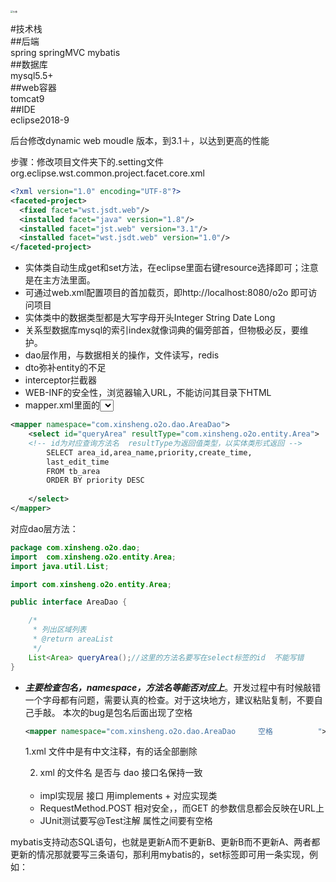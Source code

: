 <img src="https://o2oresourse.oss-cn-hangzhou.aliyuncs.com/head.jpg" alt="头像" style="zoom:25%;" />

#技术栈<br>
##后端<br>
spring  springMVC  mybatis <br>
##数据库<br>
mysql5.5+<br>
##web容器<br>
tomcat9<br>
##IDE<br>
eclipse2018-9<br>

后台修改dynamic web moudle 版本，到3.1＋，以达到更高的性能

步骤：修改项目文件夹下的.setting文件 org.eclipse.wst.common.project.facet.core.xml

```xml
<?xml version="1.0" encoding="UTF-8"?>
<faceted-project>
  <fixed facet="wst.jsdt.web"/>
  <installed facet="java" version="1.8"/>
  <installed facet="jst.web" version="3.1"/>
  <installed facet="wst.jsdt.web" version="1.0"/>
</faceted-project>

```

- 实体类自动生成get和set方法，在eclipse里面右键resource选择即可；注意是在主方法里面。
- 可通过web.xml配置项目的首加载页，即http://localhost:8080/o2o 即可访问项目
- 实体类中的数据类型都是大写字母开头Integer   String    Date   Long
- 关系型数据库mysql的索引index就像词典的偏旁部首，但物极必反，要维护。
- dao层作用，与数据相关的操作，文件读写，redis
- dto弥补entity的不足
- interceptor拦截器
- WEB-INF的安全性，浏览器输入URL，不能访问其目录下HTML
- mapper.xml里面的<select>标签id即对应的方法接口名，在该标签下写该方法所需要的SQL语句。例：<br>

```xml
<mapper namespace="com.xinsheng.o2o.dao.AreaDao">
	<select id="queryArea" resultType="com.xinsheng.o2o.entity.Area">
	<!-- id为对应查询方法名  resultType为返回值类型，以实体类形式返回 -->
		SELECT area_id,area_name,priority,create_time,
		last_edit_time
		FROM tb_area
		ORDER BY priority DESC 
	
	</select>
</mapper>
```

对应dao层方法：<br>

```java
package com.xinsheng.o2o.dao;
import  com.xinsheng.o2o.entity.Area;
import java.util.List;

import com.xinsheng.o2o.entity.Area;

public interface AreaDao {

	/*
	 * 列出区域列表
	 * @return areaList
	 */
	List<Area> queryArea();//这里的方法名要写在select标签的id  不能写错
}
```



- ***主要检查包名，namespace，方法名等能否对应上***。开发过程中有时候敲错一个字母都有问题，需要认真的检查。对于这块地方，建议粘贴复制，不要自己手敲。  本次的bug是包名后面出现了空格<br>

  ```xml
  <mapper namespace="com.xinsheng.o2o.dao.AreaDao     空格          ">
  ```

  1.xml 文件中是有中文注释，有的话全部删除<br>

  2. xml 的文件名 是否与 dao 接口名保持一致<br>

  [参考链接]:https://blog.csdn.net/weixin_43570367/article/details/103147854

  <br>

  
  
  - impl实现层 接口 用implements  + 对应实现类
  - RequestMethod.POST 相对安全，，而GET 的参数信息都会反映在URL上
  - JUnit测试要写@Test注解
  	<insert id="insertShop" useGeneratedKeys="true" keyProperty="shopId"
		keyColumn="shop_id">属性之间要有空格
  
  

mybatis支持动态SQL语句，也就是更新A而不更新B、更新B而不更新A、两者都更新的情况那就要写三条语句，那利用mybatis的，set标签即可用一条实现，例如：
